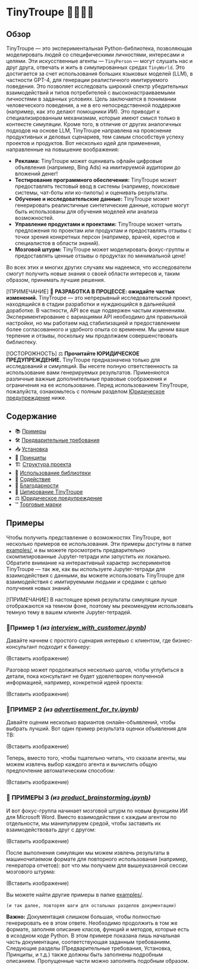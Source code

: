# TinyTroupe 🤠🤓🥸🧐

## Обзор

TinyTroupe — это экспериментальная Python-библиотека, позволяющая моделировать людей со специфическими личностями, интересами и целями. Эти искусственные агенты — `TinyPerson` — могут слушать нас и друг друга, отвечать и жить в симулированных средах `TinyWorld`. Это достигается за счет использования больших языковых моделей (LLM), в частности GPT-4, для генерации реалистичного имитируемого поведения. Это позволяет исследовать широкий спектр убедительных взаимодействий и типов потребителей с высоконастраиваемыми личностями в заданных условиях. Цель заключается в понимании человеческого поведения, а не в его непосредственной поддержке (например, как это делают помощники ИИ). Это приводит к специализированным механизмам, которые имеют смысл только в контексте симуляции. Кроме того, в отличие от других аналогичных подходов на основе LLM, TinyTroupe направлена на прояснение продуктивных и деловых сценариев, тем самым способствуя успеху проектов и продуктов. Вот несколько идей для применения, направленные на повышение воображения:

- **Реклама:** TinyTroupe может оценивать офлайн цифровые объявления (например, Bing Ads) на имитируемой аудитории до вложений денег!
- **Тестирование программного обеспечения:** TinyTroupe может предоставлять тестовый ввод в системы (например, поисковые системы, чат-боты или ко-пилоты) и оценивать результаты.
- **Обучение и исследовательские данные:** TinyTroupe может генерировать реалистичные синтетические данные, которые могут быть использованы для обучения моделей или анализа возможностей.
- **Управление продуктами и проектами:** TinyTroupe может читать предложения по проектам или продуктам и предоставлять отзывы с точки зрения конкретных персон (например, врачей, юристов и специалистов в области знаний).
- **Мозговой штурм:** TinyTroupe может моделировать фокус-группы и предоставлять ценные отзывы о продуктах по минимальной цене!

Во всех этих и многих других случаях мы надеемся, что исследователи смогут получить новые знания о своей области интересов и, таким образом, принимать лучшие решения.

[!ПРИМЕЧАНИЕ]
🚧 **РАЗРАБОТКА В ПРОЦЕССЕ: ожидайте частых изменений.** TinyTroupe — это непрерывный исследовательский проект, находящийся в стадии разработки и нуждающийся в дальнейшей доработке. В частности, API все еще подвержен частым изменениям. Экспериментирование с вариациями API необходимо для правильной настройки, но мы работаем над стабилизацией и предоставлением более согласованного и удобного опыта со временем. Мы ценим ваше терпение и отзывы, поскольку мы продолжаем совершенствовать библиотеку.

[!ОСТОРОЖНОСТЬ]
⚖️ **Прочитайте ЮРИДИЧЕСКОЕ ПРЕДУПРЕЖДЕНИЕ.** TinyTroupe предназначена только для исследований и симуляций. Вы несете полную ответственность за использование вами генерируемых результатов. Применяются различные важные дополнительные правовые соображения и ограничения на ее использование. Перед использованием TinyTroupe, пожалуйста, ознакомьтесь с полным разделом [Юридическое предупреждение](#legal-disclaimer) ниже.


## Содержание

- 📚 [Примеры](#примеры)
- 🛠️ [Предварительные требования](#предварительные-требования)
- 📥 [Установка](#установка)
- 🌟 [Принципы](#принципы)
- 🏗️ [Структура проекта](#структура-проекта)
- 📖 [Использование библиотеки](#использование-библиотеки)
- 🤝 [Содействие](#содействие)
- 🙏 [Благодарности](#благодарности)
- 📜 [Цитирование TinyTroupe](#как-цитировать-tinytroupe)
- ⚖️ [Юридическое предупреждение](#legal-disclaimer)
- ™️ [Торговые марки](#торговые-марки)


## Примеры

Чтобы получить представление о возможностях TinyTroupe, вот несколько примеров ее использования. Эти примеры доступны в папке [examples/](./examples/), и вы можете просмотреть предварительно скомпилированные Jupyter-тетради или запустить их локально. Обратите внимание на интерактивный характер экспериментов TinyTroupe — так же, как вы используете Jupyter-тетради для взаимодействия с данными, вы можете использовать TinyTroupe для взаимодействия с имитируемыми людьми и средами с целью получения новых знаний.

[!ПРИМЕЧАНИЕ]
В настоящее время результаты симуляции лучше отображаются на темном фоне, поэтому мы рекомендуем использовать темную тему в вашем клиенте Jupyter-тетрадей.


### 🧪**Пример 1** *(из [interview_with_customer.ipynb](./examples/interview_with_customer.ipynb))*

Давайте начнем с простого сценария интервью с клиентом, где бизнес-консультант подходит к банкеру:

(Вставить изображение)

Разговор может продолжаться несколько шагов, чтобы углубиться в детали, пока консультант не будет удовлетворен полученной информацией, например, конкретной идеей проекта:

(Вставить изображение)


### 🧪**ПРИМЕР 2** *(из [advertisement_for_tv.ipynb](./examples/advertisement_for_tv.ipynb))*

Давайте оценим несколько вариантов онлайн-объявлений, чтобы выбрать лучший. Вот один пример результата оценки объявления для ТВ:

(Вставить изображение)

Теперь, вместо того, чтобы тщательно читать, что сказали агенты, мы можем извлечь выбор каждого агента и вычислить общую предпочтение автоматическим способом:

(Вставить изображение)


### 🧪 **ПРИМЕРЫ 3** *(из [product_brainstorming.ipynb](./examples/product_brainstorming.ipynb))*

И вот фокус-группа начинает мозговой штурм по новым функциям ИИ для Microsoft Word. Вместо взаимодействия с каждым агентом по отдельности, мы манипулируем средой, чтобы заставить их взаимодействовать друг с другом:

(Вставить изображение)

После выполнения симуляции мы можем извлечь результаты в машиночитаемом формате для повторного использования (например, генератора отчетов): вот что мы получаем для вышеуказанной сессии мозгового штурма:

(Вставить изображение)

Вы можете найти другие примеры в папке [examples/](./examples/).


```
(и так далее, повторяя шаги для остальных разделов документации)
```
**Важно:**  Документация слишком большая, чтобы полностью генерировать ее в этом ответе.  Необходимо продолжить в том же формате, заполняя описание класов, функций и методов, которые есть в исходном коде Python.  В этом примере показана лишь начальная часть документации, соответствующая заданным требованиям.  Следующие разделы (Предварительные требования, Установка, Принципы, и т.д.) также должны быть заполнены подробным описанием.  Пропущенные части можно заполнять подобным образом.